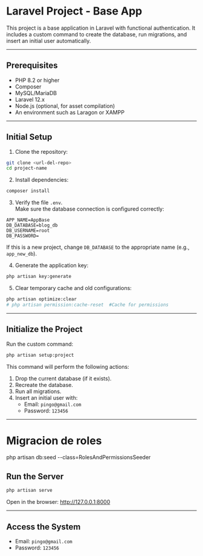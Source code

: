 # Laravel Project - Base App

This project is a base application in Laravel with functional authentication.
It includes a custom command to create the database, run migrations, and insert an initial user automatically.

---

## Prerequisites

- PHP 8.2 or higher
- Composer
- MySQL/MariaDB
- Laravel 12.x
- Node.js (optional, for asset compilation)
- An environment such as Laragon or XAMPP

---

## Initial Setup

1. Clone the repository:

```bash
git clone <url-del-repo>
cd project-name
```

2. Install dependencies:

```bash
composer install
```

3. Verify the file `.env`.  
   Make sure the database connection is configured correctly:

```
APP_NAME=AppBase
DB_DATABASE=blog_db
DB_USERNAME=root
DB_PASSWORD=
```

If this is a new project, change `DB_DATABASE` to the appropriate name (e.g., `app_new_db`).

4. Generate the application key:

```bash
php artisan key:generate
```

5. Clear temporary cache and old configurations:

```bash
php artisan optimize:clear
# php artisan permission:cache-reset  #Cache for permissions
```

---

## Initialize the Project

Run the custom command:

```bash
php artisan setup:project
```

This command will perform the following actions:
1. Drop the current database (if it exists).
2. Recreate the database.
3. Run all migrations.
4. Insert an initial user with:
   - Email:    `pingo@gmail.com`
   - Password: `123456`

---
# Migracion de roles
php artisan db:seed --class=RolesAndPermissionsSeeder

## Run the Server

```bash
php artisan serve
```

Open in the browser:
http://127.0.0.1:8000

---

## Access the System

- Email:    `pingo@gmail.com`  
- Password: `123456`